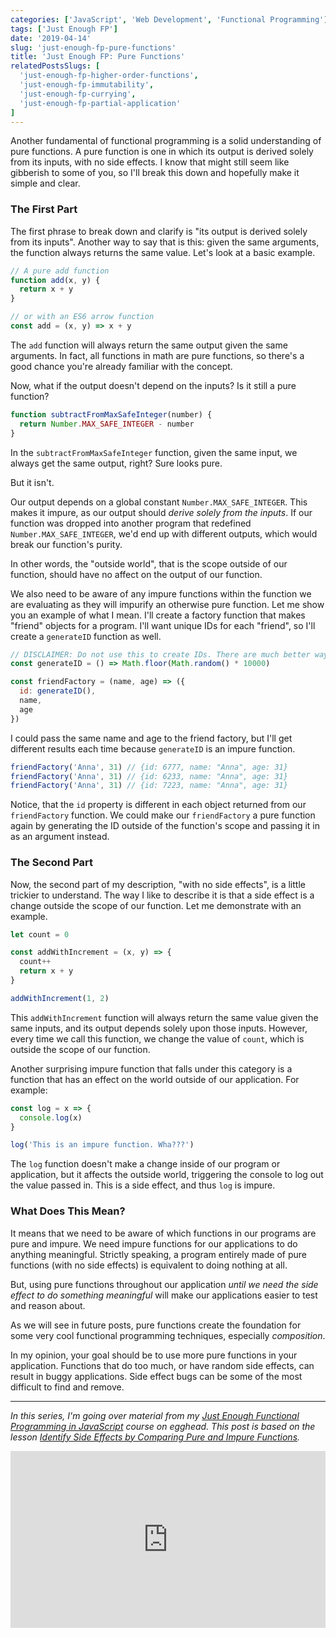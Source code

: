 ```yaml
---
categories: ['JavaScript', 'Web Development', 'Functional Programming']
tags: ['Just Enough FP']
date: '2019-04-14'
slug: 'just-enough-fp-pure-functions'
title: 'Just Enough FP: Pure Functions'
relatedPostsSlugs: [
  'just-enough-fp-higher-order-functions',
  'just-enough-fp-immutability',
  'just-enough-fp-currying',
  'just-enough-fp-partial-application'
]
---
```


Another fundamental of functional programming is a solid understanding of pure functions. A pure function is one in which its output is derived solely from its inputs, with no side effects. I know that might still seem like gibberish to some of you, so I'll break this down and hopefully make it simple and clear.

### The First Part

The first phrase to break down and clarify is "its output is derived solely from its inputs". Another way to say that is this: given the same arguments, the function always returns the same value. Let's look at a basic example.

```javascript
// A pure add function
function add(x, y) {
  return x + y
}

// or with an ES6 arrow function
const add = (x, y) => x + y
```

The `add` function will always return the same output given the same arguments. In fact, all functions in math are pure functions, so there's a good chance you're already familiar with the concept.

Now, what if the output doesn't depend on the inputs? Is it still a pure function?

```javascript
function subtractFromMaxSafeInteger(number) {
  return Number.MAX_SAFE_INTEGER - number
}
```

In the `subtractFromMaxSafeInteger` function, given the same input, we always get the same output, right? Sure looks pure.

But it isn't.

Our output depends on a global constant `Number.MAX_SAFE_INTEGER`. This makes it impure, as our output should _derive solely from the inputs_. If our function was dropped into another program that redefined `Number.MAX_SAFE_INTEGER`, we'd end up with different outputs, which would break our function's purity.

In other words, the "outside world", that is the scope outside of our function, should have no affect on the output of our function.

We also need to be aware of any impure functions within the function we are evaluating as they will impurify an otherwise pure function. Let me show you an example of what I mean. I'll create a factory function that makes "friend" objects for a program. I'll want unique IDs for each "friend", so I'll create a `generateID` function as well.

```javascript
// DISCLAIMER: Do not use this to create IDs. There are much better ways. Go find them.
const generateID = () => Math.floor(Math.random() * 10000)

const friendFactory = (name, age) => ({
  id: generateID(),
  name,
  age
})
```

I could pass the same name and age to the friend factory, but I'll get different results each time because `generateID` is an impure function.

```javascript
friendFactory('Anna', 31) // {id: 6777, name: "Anna", age: 31}
friendFactory('Anna', 31) // {id: 6233, name: "Anna", age: 31}
friendFactory('Anna', 31) // {id: 7223, name: "Anna", age: 31}
```

Notice, that the `id` property is different in each object returned from our `friendFactory` function. We could make our `friendFactory` a pure function again by generating the ID outside of the function's scope and passing it in as an argument instead.

### The Second Part

Now, the second part of my description, "with no side effects", is a little trickier to understand. The way I like to describe it is that a side effect is a change outside the scope of our function. Let me demonstrate with an example.

```javascript
let count = 0

const addWithIncrement = (x, y) => {
  count++
  return x + y
}

addWithIncrement(1, 2)
```

This `addWithIncrement` function will always return the same value given the same inputs, and its output depends solely upon those inputs. However, every time we call this function, we change the value of `count`, which is outside the scope of our function.

Another surprising impure function that falls under this category is a function that has an effect on the world outside of our application. For example:

```javascript
const log = x => {
  console.log(x)
}

log('This is an impure function. Wha???')
```

The `log` function doesn't make a change inside of our program or application, but it affects the outside world, triggering the console to log out the value passed in. This is a side effect, and thus `log` is impure.

### What Does This Mean?

It means that we need to be aware of which functions in our programs are pure and impure. We need impure functions for our applications to do anything meaningful. Strictly speaking, a program entirely made of pure functions (with no side effects) is equivalent to doing nothing at all.

But, using pure functions throughout our application _until we need the side effect to do something meaningful_ will make our applications easier to test and reason about.

As we will see in future posts, pure functions create the foundation for some very cool functional programming techniques, especially _composition_.

In my opinion, your goal should be to use more pure functions in your application. Functions that do too much, or have random side effects, can result in buggy applications. Side effect bugs can be some of the most difficult to find and remove.

---

_In this series, I'm going over material from my [Just Enough Functional Programming in JavaScript](https://egghead.io/courses/just-enough-functional-programming-in-javascript) course on egghead. This post is based on the lesson [Identify Side Effects by Comparing Pure and Impure Functions](https://egghead.io/lessons/javascript-identify-side-effects-by-comparing-pure-and-impure-javascript-functions-342b2167)._

<div style="position: relative; overflow: hidden; padding-top: 56.25%;">
  <iframe style="
      position: absolute;
      top: 0;
      left: 0;
      width: 100%;
      height: 100%;
      border: 0;
    "
    src="https://egghead.io/lessons/javascript-identify-side-effects-by-comparing-pure-and-impure-javascript-functions-342b2167/embed" />
</div>
